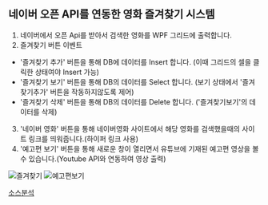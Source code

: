 ## 네이버 오픈 API를 연동한 영화 즐겨찾기 시스템
1. 네이버에서 오픈 Api를 받아서 검색한 영화를 WPF 그리드에 출력합니다.
2. 즐겨찾기 버튼 이벤트
- '즐겨찾기 추가' 버튼을 통해 DB에 데이터를 Insert 합니다. (이때 그리드의 셀을 클릭한 상태여야 Insert 가능)
- '즐겨찾기 보기' 버튼을 통해 DB의 데이터를 Select 합니다. (보기 상태에서 '즐겨찾기추가' 버튼을 작동하지않도록 제어)
- '즐겨찾기 삭제' 버튼을 통해 DB의 데이터를 Delete 합니다. ('즐겨찾기보기'의 데이터를 삭제)
3. '네이버 영화' 버튼을 통해 네이버영화 사이트에서 해당 영화를 검색했을때의 사이트 링크를 띄워줍니다.(하이퍼 링크 사용)
4. '예고편 보기' 버튼을 통해 새로운 창이 열리면서 유튜브에 기재된 예고편 영상을 볼 수 있습니다.(Youtube API와 연동하여 영상 출력)

![즐겨찾기](https://github.com/SeoDongWoo1216/MiniProject_Desktop/blob/main/WPFMiniProject/210401_NaverMovieFinderApp/result_Image/210401_NaverMovieFinderApp_result_001.gif "즐겨찾기 이벤트(인셉션검색으로 시작)")
![예고편보기](https://github.com/SeoDongWoo1216/MiniProject_Desktop/blob/main/WPFMiniProject/210401_NaverMovieFinderApp/result_Image/210401_NaverMovieFinderApp_result_002.gif "예고편(예고편보기 버튼으로 시작)")

[소스분석](https://github.com/SeoDongWoo1216/MiniProject_Desktop/tree/main/WPFMiniProject/210401_NaverMovieFinderApp)
